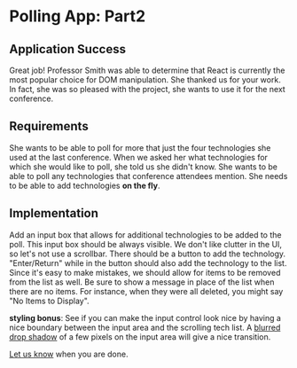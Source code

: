 # Polling App: Part2

## Application Success

Great job! Professor Smith was able to determine that React is currently the most popular choice for DOM manipulation. She thanked us for your work. In fact, she was so pleased with the project, she wants to use it for the next conference.

## Requirements

She wants to be able to poll for more that just the four technologies she used at the last conference. When we asked her what technologies for which she would like to poll, she told us she didn't know. She wants to be able to poll any technologies that conference attendees mention. She needs to be able to add technologies **on the fly**.

## Implementation

Add an input box that allows for additional technologies to be added to the poll. This input box should be always visible. We don't like clutter in the UI, so let's not use a scrollbar. There should be a button to add the technology. "Enter/Return" while in the button should also add the technology to the list. Since it's easy to make mistakes, we should allow for items to be removed from the list as well. Be sure to show a message in place of the list when there are no items. For instance, when they were all deleted, you might say "No Items to Display".

**styling bonus**:
See if you can make the input control look nice by having a nice boundary between the input area and the scrolling tech list. A [blurred drop shadow](https://www.w3schools.com/css/css3_shadows.asp) of a few pixels on the input area will give a nice transition.

[Let us know](https://github.com/un-loop/PollProject/blob/master/PART3.md) when you are done.
